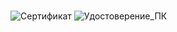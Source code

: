 ### 
![Сертификат](https://github.com/vnukov-vv/vnukov-vv/assets/101928718/e2c71ea1-6a14-458b-893c-351f890bf75e)
![Удостоверение_ПК](https://github.com/vnukov-vv/vnukov-vv/assets/101928718/aee43673-f888-4e93-88a9-9e06a61a565a)



<!--
**vnukov-vv/vnukov-vv** is a ✨ _special_ ✨ repository because its `README.md` (this file) appears on your GitHub profile.

Here are some ideas to get you started:

- 👋 Hi there 
- 🔭 I’m currently working on ...
- 🌱 I’m currently learning ...
- 👯 I’m looking to collaborate on ...
- 🤔 I’m looking for help with ...
- 💬 Ask me about ...
- 📫 How to reach me: ...
- 😄 Pronouns: ...
- ⚡ Fun fact: ...
-->
